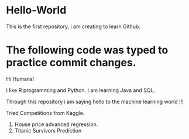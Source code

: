 # Hello-World
This is the first repository, i am creating to learn Github.

# The following code was typed to practice commit changes.
Hi Humans!

I like R programming and Python.
I am learning Java and SQL.

Through this repository i am saying hello to the machine learning world !!!

Tried Competitions from Kaggle.
1. House price advanced regression.
2. Titanic Survivors Prediction
